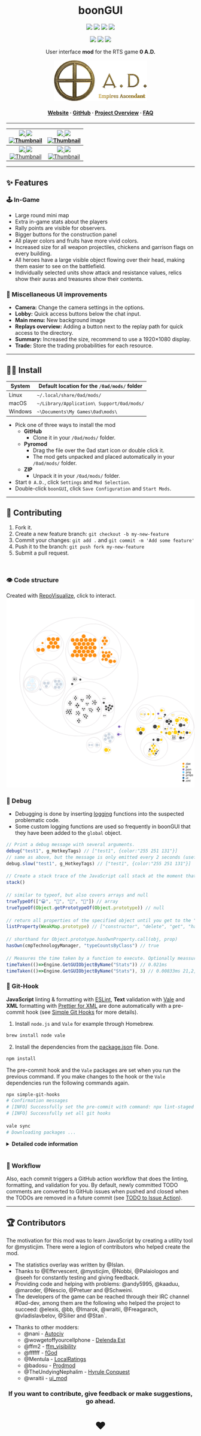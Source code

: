 <!-- Title -->
<div align="center">

# boonGUI <br>

<p>
<a href="https://github.com/LangLangBart/boonGUI/releases"><img src="https://img.shields.io/github/release/LangLangBart/boonGUI.svg?style=for-the-badge&color=gold&label=Version" height="20"></a>
<a href="https://play0ad.com/download/"><img src="https://img.shields.io/badge/Compatibility-Alpha26%3A%20​Zhuangzi-gold?style=for-the-badge" height="20"></a>
<a href="https://wildfiregames.com/forum/topic/37147-boongui/"><img src="https://img.shields.io/github/downloads/LangLangBart/boonGUI/total.svg?color=gold&amp&label=%E2%88%91%20Downloads&amp&style=for-the-badge" height="20"></a>
<a href="https://wildfiregames.com/forum/topic/37147-boongui/"><img src="https://img.shields.io/badge/Discussion-Forum-gold?style=for-the-badge" height="20"></a>
</p>

<p>
<!-- dev badges -->
<a href="https://github.com/LangLangBart/boonGUI/commits/main"><img src="https://img.shields.io/github/commits-since/LangLangBart/boonGUI/latest/main?style=for-the-badge" height="20"></a>
<a href="https://github.com/LangLangBart/boonGUI/graphs/contributors"><img src="https://img.shields.io/maintenance/yes/2023?style=for-the-badge" height="20"></a>
<a href="https://github.com/LangLangBart/boonGUI/commits/main"><img src="https://img.shields.io/github/commit-activity/m/LangLangBart/boonGUI?style=for-the-badge" height="20"></a>
</p>

User interface **mod** for the RTS game **0 A.D.**

<!-- 0 A.D. logo -->
<a href="https://play0ad.com"><img src="Images/0ad_logo.png" width="250">

<h4>
  <a href="https://play0ad.com/re-release-of-0-a-d-alpha-25-yauna/">Website</a>
  <span> · </span>
  <a href="https://github.com/0ad/0ad">GitHub</a>
  <span> · </span>
  <a href="https://peertube.debian.social/videos/watch/7d134d11-0b25-42bc-92dd-13c496863e8e">Project Overview</a>
  <span> · </span>
  <a href="https://trac.wildfiregames.com/wiki/FAQ">FAQ</a>
</h4>

---

| <a href="https://www.youtube.com/channel/UC5Sf1aQufzzWATg9TJzg7mQ"> <img src="https://img.shields.io/static/v1?label=Channel&message=0AD%20Newbie%20Rush&logo=YouTube&color=B40000&style=for-the-badge" height="19"> <a href="https://www.youtube.com/watch?v=CA2ZaEsDkiA"><img src="https://img.shields.io/youtube/views/CA2ZaEsDkiA?color=B40000&logo=youtube&style=for-the-badge" height="19"><br /> <a href="https://www.youtube.com/watch?v=CA2ZaEsDkiA" target="_blank"><img src="https://img.youtube.com/vi/CA2ZaEsDkiA/0.jpg" alt="Thumbnail" width="320" height="200" /> | <a href="https://www.youtube.com/channel/UCnpCp_OvNm0_FgD_5rSrxbw"><img src="https://img.shields.io/static/v1?label=Channel&message=Plan%26Go:%200%20%20A.D.&logo=YouTube&color=B40000&style=for-the-badge" height="19"> <a href="https://www.youtube.com/watch?v=PhdbEN6UoG4"><img src="https://img.shields.io/youtube/views/PhdbEN6UoG4?color=B40000&logo=youtube&style=for-the-badge" height="19"><br /> <a href="https://www.youtube.com/watch?v=PhdbEN6UoG4" target="_blank"><img src="https://img.youtube.com/vi/PhdbEN6UoG4/0.jpg" alt="Thumbnail" width="320" height="200" /> |
| :-------------------------------------------------------------------------------------------------------------------------------------------------------------------------------------------------------------------------------------------------------------------------------------------------------------------------------------------------------------------------------------------------------------------------------------------------------------------------------------------------------------------------------------------------------------------------------: | :-----------------------------------------------------------------------------------------------------------------------------------------------------------------------------------------------------------------------------------------------------------------------------------------------------------------------------------------------------------------------------------------------------------------------------------------------------------------------------------------------------------------------------------------------------------------------------------: |
|   <a href="https://www.youtube.com/channel/UCjF60pN4P6ZwTjn4e0_f0nw"><img src="https://img.shields.io/static/v1?label=Channel&message=Kakutstha%200AD&logo=YouTube&color=B40000&style=for-the-badge" height="19"> <a href="https://www.youtube.com/watch?v=aJBzP-UAMXI"><img src="https://img.shields.io/youtube/views/aJBzP-UAMXI?color=B40000&logo=youtube&style=for-the-badge" height="19"><br /> <a href="https://www.youtube.com/watch?v=aJBzP-UAMXI" target="_blank"><img src="https://img.youtube.com/vi/aJBzP-UAMXI/0.jpg" alt="Thumbnail" width="320" height="200" />    |        <a href="https://www.youtube.com/channel/UCS-SFei6NFRuGN8CKtAsYrA"><img src="https://img.shields.io/static/v1?label=Channel&message=Tom%200ad&logo=YouTube&color=B40000&style=for-the-badge" height="19"> <a href="https://www.youtube.com/watch?v=_DP_-WOARXo"><img src="https://img.shields.io/youtube/views/_DP_-WOARXo?color=B40000&logo=youtube&style=for-the-badge" height="19"><br /> <a href="https://www.youtube.com/watch?v=_DP_-WOARXo" target="_blank"><img src="https://img.youtube.com/vi/_DP_-WOARXo/0.jpg" alt="Thumbnail" width="320" height="200" />         |

</div>

---

## ✨ Features
### 🕹 In-Game
  * Large round mini map
  * Extra in-game stats about the players
  * Rally points are visible for observers.
  * Bigger buttons for the construction panel
  * All player colors and fruits have more vivid colors.
  * Increased size for all weapon projectiles, chickens and garrison flags on every building.
  * All heroes have a large visible object flowing over their head, making them easier to see on the battlefield.
  * Individually selected units show attack and resistance values, relics show their auras and treasures show their contents.

### 🎯 Miscellaneous UI improvements
  * **Camera:** Change the camera settings in the options.
  * **Lobby:** Quick access buttons below the chat input.
  * **Main menu:** New background image
  * **Replays overview:** Adding a button next to the replay path for quick access to the directory.
  * **Summary:** Increased the size, recommend to use a 1920×1080 display.
  * **Trade:** Store the trading probabilities for each resource.

---

## 👨‍💻 Install

| System  | Default location for the `/0ad/mods/` folder |
| ------- | -------------------------------------------- |
| Linux   | `~/.local/share/0ad/mods/`                   |
| macOS   | `~/Library/Application\ Support/0ad/mods/`   |
| Windows | `~\Documents\My Games\0ad\mods\`             |

* Pick one of three ways to install the mod
  * **GitHub**
    * Clone it in your `/0ad/mods/` folder.
  * **Pyromod**
    * Drag the file over the 0ad start icon or double click it.
    * The mod gets unpacked and placed automatically in your `/0ad/mods/` folder.
  * **ZIP**
    * Unpack it in your `/0ad/mods/` folder.
* Start `0 A.D.`, click `Settings` and `Mod Selection`.
* Double-click `boonGUI`, click `Save Configuration` and `Start Mods`.

---

## 💪 Contributing
1. Fork it.
2. Create a new feature branch: `git checkout -b my-new-feature`
3. Commit your changes: `git add .` and `git commit -m 'Add some feature'`
4. Push it to the branch: `git push fork my-new-feature`
5. Submit a pull request.

<br>

### 👁 Code structure
Created with [RepoVisualize](https://github.com/githubocto/repo-visualizer), click to interact.
[![image](Images/boonGUI_visualization.svg)](https://mango-dune-07a8b7110.1.azurestaticapps.net/?repo=LangLangBart%2FboonGUI)

### 🐛 Debug
- Debugging is done by inserting [logging](https://trac.wildfiregames.com/wiki/Logging#Scripts) functions into the suspected problematic code.
- Some custom logging functions are used so frequently in boonGUI that they have been added to the `global` object.

```js
// Print a debug message with several arguments.
debug("test1", g_HotkeyTags) // ["test1", {color:"255 251 131"}]
// same as above, but the message is only emitted every 2 seconds (useful in a loop)
debug.slow("test1", g_HotkeyTags) // ["test1", {color:"255 251 131"}]

// Create a stack trace of the JavaScript call stack at the moment that the Error object was created.
stack()

// similar to typeof, but also covers arrays and null
trueTypeOf(["😀", "🤢", "💩", "🎃"]) // array
trueTypeOf(Object.getPrototypeOf(Object.prototype)) // null

// return all properties of the specified object until you get to the "Object.prototype" itself
listProperty(WeakMap.prototype) // ["constructor", "delete", "get", "has", "set"]

// shorthand for Object.prototype.hasOwnProperty.call(obj, prop)
hasOwn(cmpTechnologyManager, "typeCountsByClass") // true

// Measures the time taken by a function to execute. Optionally meassure the average time over n count.
timeTaken(()=>Engine.GetGUIObjectByName("Stats")) // 0.021ms
timeTaken(()=>Engine.GetGUIObjectByName("Stats"), 3) // 0.00833ms 21,2,2
```

### 🔱 Git-Hook
**JavaScript** linting & formatting with [ESLint](https://eslint.org), **Text** validation with [Vale](https://github.com/errata-ai/vale) and **XML** formatting with [Prettier for XML](https://github.com/prettier/plugin-xml) are done automatically with a pre-commit hook (see [Simple Git Hooks](https://github.com/toplenboren/simple-git-hooks) for more details).

1. Install `node.js` and `Vale` for example through Homebrew.

```zsh
brew install node vale
```

2. Install the dependencies from the [package.json](../package.json) file. Done.

```zsh
npm install
```

The pre-commit hook and the `Vale` packages are set when you run the previous command. If you make changes to the hook or the `Vale` dependencies run the following commands again.

```zsh
npx simple-git-hooks
# Confirmation messages
# [INFO] Successfully set the pre-commit with command: npx lint-staged
# [INFO] Successfully set all git hooks

vale sync
# Downloading packages ...
```


<details>
 <summary><b>Detailed code information</b></summary>
<p>

#### JavaScript
Mirroring the linting process from `0 A.D.` by using `ESLint` and an adopted set of rules defined in the [package.json](../package.json) file.

* The `.vscode` settings are set up to automatically adjust your code to the rules when you save the document.
* An optional installation of the [VSCode ESLint extension](https://marketplace.visualstudio.com/items?itemName=dbaeumer.vscode-eslint) runs `ESLint` on each file and display warnings and errors at once.
* The alternative is to lint and auto fix all your code with the following commands.

```zsh
./node_modules/.bin/eslint .
./node_modules/.bin/eslint . --fix
```

#### Texts
`Vale` is a grammar, style, and word usage linter for the English language. The rules are set in the [.vale.ini](../.vale.ini) file.

* An optional installation of the [Vale extension](https://marketplace.visualstudio.com/items?itemName=errata-ai.vale-server) to display warnings and errors at once.
* Unlike `ESLint`, `Vale` doesn't have a way to auto fix issues at the moment, this must be done manually. To display all warnings and errors run the following command.

```zsh
vale .
# see even suggestions
vale --minAlertLevel=suggestion .
```

#### XML
`Prettier for XML` formats the files according to the rules set in [package.json](../package.json).

* An optional installation of the [Prettier - Code formatter extension](https://marketplace.visualstudio.com/items?itemName=esbenp.prettier-vscode) automatically formats the `XML` file upon saving.
* The following command formats all `XML` files with `Prettier` and runs a simple [style sheet](../.github/build_scripts/stylesheet.xsl) over them to ensure that the `xsl:output attributes` have the correct case and form.

```zsh
npm run xmlStyle
```

</p>
</details>
<br>

### 💼 Workflow
Also, each commit triggers a GitHub action workflow that does the linting, formatting, and validation for you.
By default, newly committed TODO comments are converted to GitHub issues when pushed and closed when the TODOs are removed in a future commit (see [TODO to Issue Action](https://github.com/alstr/todo-to-issue-action)).

---

## 🏆 Contributors
The motivation for this mod was to learn JavaScript by creating a utility tool for @mysticjim. There were a legion of contributors who helped create the mod.
* The statistics overlay was written by @Islan.
* Thanks to @Effervescent, @mysticjim, @Nobbi, @Palaiologos and @seeh for constantly testing and giving feedback.
* Providing code and helping with problems: @andy5995, @kaaduu, @maroder, @Nescio, @Pretuer and @Schweini.
* The developers of the game can be reached through their IRC channel #0ad-dev, among them are the following who helped the project to succeed: @elexis, @bb, @Imarok, @wraitii, @Freagarach, @vladislavbelov, @Silier and @Stan`.
<!-- vale off -->
* Thanks to other modders:
  * @nani - [Autociv](https://github.com/nanihadesuka/autociv)
  * @wowgetoffyourcellphone - [Delenda Est](https://github.com/JustusAvramenko/delenda_est)
  * @ffm2 - [ffm_visibility](https://wildfiregames.com/forum/topic/27124-ffm_visibility-mod/)
  * @ffffff - [fGod](https://github.com/fraizy22/fgodmod)
  * @Mentula - [LocalRatings](https://gitlab.com/mentula0ad/LocalRatings)
  * @badosu - [Prodmod](https://github.com/badosu/prodmod)
  * @TheUndyingNephalim - [Hyrule Conquest](https://www.moddb.com/mods/hyrule-conquest)
  * @wraitii - [ui_mod](https://github.com/wraitii/ui_mod)

<div align="center">

### If you want to contribute, give feedback or make suggestions, go ahead.
# ❤️
<!-- vale on -->
</div>
